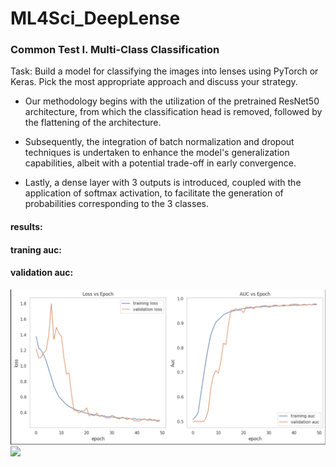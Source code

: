 # ML4Sci_DeepLense
### Common Test I. Multi-Class Classification
Task: Build a model for classifying the images into lenses using PyTorch or Keras. Pick the most appropriate approach and discuss your
strategy.
- Our methodology begins with the utilization of the pretrained ResNet50 architecture, from which the classification head is removed, followed by the flattening of the architecture.

- Subsequently, the integration of batch normalization and dropout techniques is undertaken to enhance the model's generalization capabilities, albeit with a potential trade-off in early convergence.

- Lastly, a dense layer with 3 outputs is introduced, coupled with the application of softmax activation, to facilitate the generation of probabilities corresponding to the 3 classes.
 #### results:
 #### traning auc:
 #### validation auc:
<img src="Common Test 1. Multi-Class Classification/results/Screenshot 2024-03-27 200636.png">
<img src="https://github.com/saibharath29/ML4Sci_DeepLense/blob/main/Common%20Test%201.%20Multi-Class%20Classification/results/Screenshot%202024-03-27%20111132.png">
